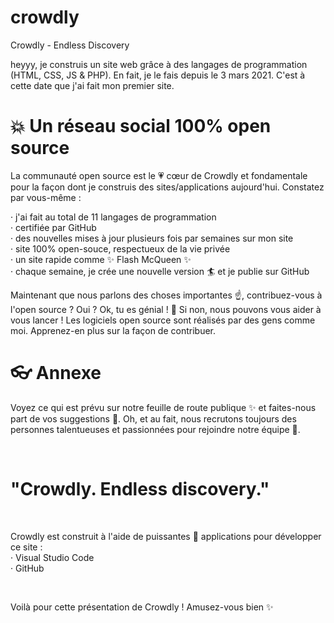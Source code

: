 # crowdly

Crowdly - Endless Discovery

heyyy, je construis un site web grâce à des langages de programmation (HTML, CSS, JS & PHP). En fait, je le fais depuis le 3 mars 2021. C'est à cette date que j'ai fait mon premier site.

# 💥 Un réseau social 100% open source

La communauté open source est le 💗 cœur de Crowdly et fondamentale pour la façon dont je construis des sites/applications aujourd'hui. Constatez par vous-même :

· j'ai fait au total de 11 langages de programmation
<br>
· certifiée par GitHub
<br>
· des nouvelles mises à jour plusieurs fois par semaines sur mon site
<br>
· site 100% open-souce, respectueux de la vie privée
<br>
· un site rapide comme ✨ Flash McQueen ✨
<br>
· chaque semaine, je crée une nouvelle version 🏄 et je publie sur GitHub

Maintenant que nous parlons des choses importantes ☝️, contribuez-vous à l'open source ? Oui ? Ok, tu es génial ! 🎸
Si non, nous pouvons vous aider à vous lancer ! Les logiciels open source sont réalisés par des gens comme moi.
Apprenez-en plus sur la façon de contribuer.

# 👓 Annexe

Voyez ce qui est prévu sur notre feuille de route publique ✨ et faites-nous part de vos suggestions 🙇.
Oh, et au fait, nous recrutons toujours des personnes talentueuses et passionnées pour rejoindre notre équipe 🙌.

<br>

# "Crowdly. Endless discovery."

<br>

Crowdly est construit à l'aide de puissantes 🔨 applications pour développer ce site :
<br>
· Visual Studio Code
<br>
· GitHub

<br>

Voilà pour cette présentation de Crowdly ! Amusez-vous bien ✨
